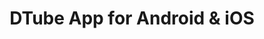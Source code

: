 ---
layout: post
title: "DTube App for Android & iOS"
description: "Content streaming app build with Flutter and available for Android and iOS. This app lets you access, share and download content on the video platform DTube easily and lets you customize it with even less effort. Written to give those who want a nice UI and some extra features on-the-go."
thumb_image: "documentation/sample-image.jpg"
project: true
comments: true
tags: [flutter, steem, dtube]
github_url: "dtubeviewer"
---
